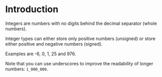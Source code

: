 # Introduction

Integers are numbers with no digits behind the decimal separator (whole numbers).

Integer types can either store only positive numbers (unsigned) or store either positive and negative numbers (signed).

Examples are -6, 0, 1, 25 and 976.

Note that you can use underscores to improve the readability of longer numbers: `1_000_000`.
